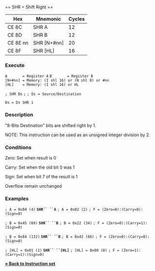 \== SHR = Shift Right ==

| Hex      | Mnemonic       | Cycles |
| -------- | -------------- | ------ |
| CE 8C    | SHR A          | 12     |
| CE 8D    | SHR B          | 12     |
| CE 8E nn | SHR \[N+\#nn\] | 20     |
| CE 8F    | SHR \[HL\]     | 16     |

### Execute

`A       = Register A`
`B       = Register B`
`[N+#nn] = Memory: (I shl 16) or (N shl 8) or #nn`
`[HL]    = Memory: (I shl 16) or HL`

`; SHR Ds`
`;`
`; Ds = Source/Destination`

`Ds = Ds SHR 1`

### Description

"8-Bits Destination" bits are shifted right by 1.

NOTE: This instruction can be used as an unsigned integer division by 2.

### Conditions

Zero: Set when result is 0

Carry: Set when the old bit 0 was 1

Sign: Set when bit 7 of the result is 1

Overflow remain unchanged

### Examples

`; A = 0x04 (4)`
**`SHR`` ``A`**
`; A = 0x02 (2)`
`; F = (Zero=0):(Carry=0):(Sign=0)`

`; B = 0x45 (69)`
**`SHR`` ``B`**
`; B = 0x22 (34)`
`; F = (Zero=0):(Carry=1):(Sign=0)`

`; B = 0x84 (132)`
**`SHR`` ``B`**
`; B = 0x42 (66)`
`; F = (Zero=0):(Carry=0):(Sign=0)`

`; [HL] = 0x01 (1)`
**`SHR`` ``[HL]`**
`; [HL] = 0x00 (0)`
`; F = (Zero=1):(Carry=1):(Sign=0)`

[**« Back to Instruction set**](PM_InstructionList "wikilink")
